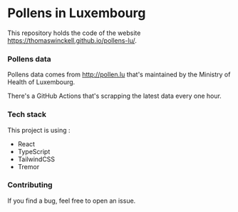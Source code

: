 # Pollens in Luxembourg

This repository holds the code of the website https://thomaswinckell.github.io/pollens-lu/.

### Pollens data

Pollens data comes from http://pollen.lu that's maintained by the Ministry of Health of Luxembourg.

There's a GitHub Actions that's scrapping the latest data every one hour.

### Tech stack

This project is using :
- React
- TypeScript
- TailwindCSS
- Tremor

### Contributing

If you find a bug, feel free to open an issue.
